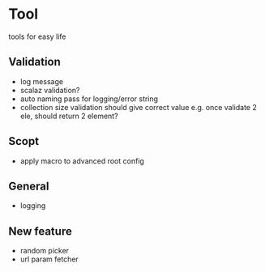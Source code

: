 # Tool
tools for easy life

## Validation
* log message
* scalaz validation?
* auto naming pass for logging/error string
* collection size validation should give correct value e.g. once validate 2 ele, should return 2 element?

## Scopt
* apply macro to advanced root config

## General
* logging

## New feature
* random picker
* url param fetcher
